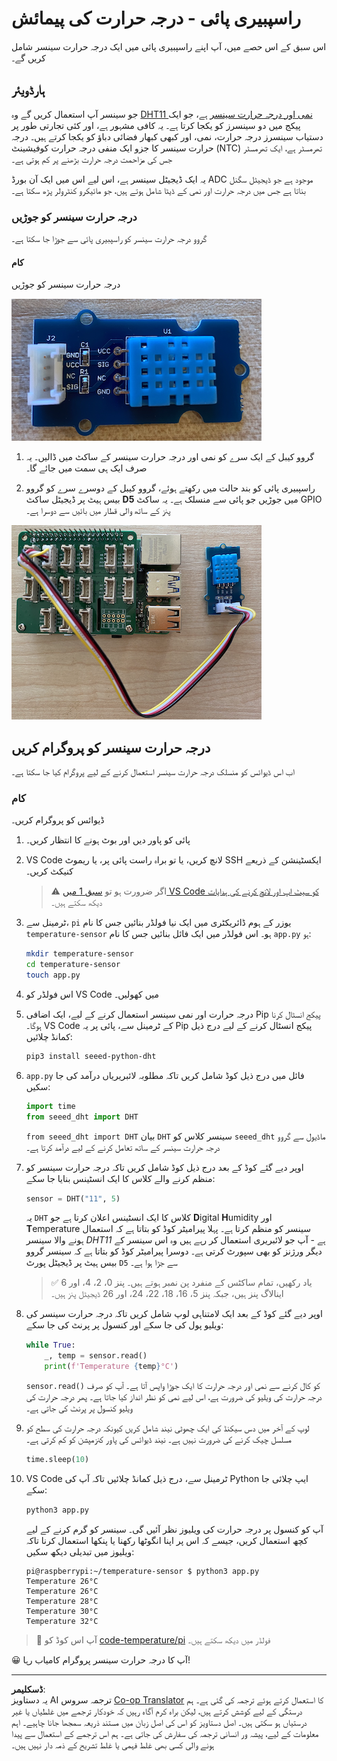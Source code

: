 <!--
CO_OP_TRANSLATOR_METADATA:
{
  "original_hash": "7678f7c67b97ee52d5727496dcd7d346",
  "translation_date": "2025-08-26T22:21:23+00:00",
  "source_file": "2-farm/lessons/1-predict-plant-growth/pi-temp.md",
  "language_code": "ur"
}
-->
# راسپبیری پائی - درجہ حرارت کی پیمائش

اس سبق کے اس حصے میں، آپ اپنے راسپبیری پائی میں ایک درجہ حرارت سینسر شامل کریں گے۔

## ہارڈویئر

جو سینسر آپ استعمال کریں گے وہ [DHT11 نمی اور درجہ حرارت سینسر](https://www.seeedstudio.com/Grove-Temperature-Humidity-Sensor-DHT11.html) ہے، جو ایک پیکج میں دو سینسرز کو یکجا کرتا ہے۔ یہ کافی مشہور ہے، اور کئی تجارتی طور پر دستیاب سینسرز درجہ حرارت، نمی، اور کبھی کبھار فضائی دباؤ کو یکجا کرتے ہیں۔ درجہ حرارت سینسر کا جزو ایک منفی درجہ حرارت کوفیشینٹ (NTC) تھرمسٹر ہے، ایک تھرمسٹر جس کی مزاحمت درجہ حرارت بڑھنے پر کم ہوتی ہے۔

یہ ایک ڈیجیٹل سینسر ہے، اس لیے اس میں ایک آن بورڈ ADC موجود ہے جو ڈیجیٹل سگنل بناتا ہے جس میں درجہ حرارت اور نمی کے ڈیٹا شامل ہوتے ہیں، جو مائیکرو کنٹرولر پڑھ سکتا ہے۔

### درجہ حرارت سینسر کو جوڑیں

گروو درجہ حرارت سینسر کو راسپبیری پائی سے جوڑا جا سکتا ہے۔

#### کام

درجہ حرارت سینسر کو جوڑیں

![گروو درجہ حرارت سینسر](../../../../../translated_images/grove-dht11.07f8eafceee170043efbb53e1d15722bd4e00fbaa9ff74290b57e9f66eb82c17.ur.png)

1. گروو کیبل کے ایک سرے کو نمی اور درجہ حرارت سینسر کے ساکٹ میں ڈالیں۔ یہ صرف ایک ہی سمت میں جائے گا۔

1. راسپبیری پائی کو بند حالت میں رکھتے ہوئے، گروو کیبل کے دوسرے سرے کو گروو بیس ہیٹ پر ڈیجیٹل ساکٹ **D5** میں جوڑیں جو پائی سے منسلک ہے۔ یہ ساکٹ GPIO پنز کے ساتھ والی قطار میں بائیں سے دوسرا ہے۔

![گروو درجہ حرارت سینسر ساکٹ A0 سے جڑا ہوا](../../../../../translated_images/pi-temperature-sensor.3ff82fff672c8e565ef25a39d26d111de006b825a7e0867227ef4e7fbff8553c.ur.png)

## درجہ حرارت سینسر کو پروگرام کریں

اب اس ڈیوائس کو منسلک درجہ حرارت سینسر استعمال کرنے کے لیے پروگرام کیا جا سکتا ہے۔

### کام

ڈیوائس کو پروگرام کریں۔

1. پائی کو پاور دیں اور بوٹ ہونے کا انتظار کریں۔

1. VS Code لانچ کریں، یا تو براہ راست پائی پر، یا ریموٹ SSH ایکسٹینشن کے ذریعے کنیکٹ کریں۔

    > ⚠️ اگر ضرورت ہو تو [سبق 1 میں VS Code کو سیٹ اپ اور لانچ کرنے کی ہدایات](../../../1-getting-started/lessons/1-introduction-to-iot/pi.md) دیکھ سکتے ہیں۔

1. ٹرمینل سے، `pi` یوزر کے ہوم ڈائریکٹری میں ایک نیا فولڈر بنائیں جس کا نام `temperature-sensor` ہو۔ اس فولڈر میں ایک فائل بنائیں جس کا نام `app.py` ہو:

    ```sh
    mkdir temperature-sensor
    cd temperature-sensor
    touch app.py
    ```

1. اس فولڈر کو VS Code میں کھولیں۔

1. درجہ حرارت اور نمی سینسر استعمال کرنے کے لیے، ایک اضافی Pip پیکج انسٹال کرنا ہوگا۔ VS Code کے ٹرمینل سے، پائی پر یہ Pip پیکج انسٹال کرنے کے لیے درج ذیل کمانڈ چلائیں:

    ```sh
    pip3 install seeed-python-dht
    ```

1. `app.py` فائل میں درج ذیل کوڈ شامل کریں تاکہ مطلوبہ لائبریریاں درآمد کی جا سکیں:

    ```python
    import time
    from seeed_dht import DHT
    ```

    `from seeed_dht import DHT` بیان `DHT` سینسر کلاس کو `seeed_dht` ماڈیول سے گروو درجہ حرارت سینسر کے ساتھ تعامل کرنے کے لیے درآمد کرتا ہے۔

1. اوپر دیے گئے کوڈ کے بعد درج ذیل کوڈ شامل کریں تاکہ درجہ حرارت سینسر کو منظم کرنے والے کلاس کا ایک انسٹینس بنایا جا سکے:

    ```python
    sensor = DHT("11", 5)
    ```

    یہ `DHT` کلاس کا ایک انسٹینس اعلان کرتا ہے جو **D**igital **H**umidity اور **T**emperature سینسر کو منظم کرتا ہے۔ پہلا پیرامیٹر کوڈ کو بتاتا ہے کہ استعمال ہونے والا سینسر *DHT11* ہے - آپ جو لائبریری استعمال کر رہے ہیں وہ اس سینسر کے دیگر ورژنز کو بھی سپورٹ کرتی ہے۔ دوسرا پیرامیٹر کوڈ کو بتاتا ہے کہ سینسر گروو بیس ہیٹ پر ڈیجیٹل پورٹ `D5` سے جڑا ہوا ہے۔

    > ✅ یاد رکھیں، تمام ساکٹس کے منفرد پن نمبر ہوتے ہیں۔ پنز 0، 2، 4، اور 6 اینالاگ پنز ہیں، جبکہ پنز 5، 16، 18، 22، 24، اور 26 ڈیجیٹل پنز ہیں۔

1. اوپر دیے گئے کوڈ کے بعد ایک لامتناہی لوپ شامل کریں تاکہ درجہ حرارت سینسر کی ویلیو پول کی جا سکے اور کنسول پر پرنٹ کی جا سکے:

    ```python
    while True:
        _, temp = sensor.read()
        print(f'Temperature {temp}°C')
    ```

    `sensor.read()` کو کال کرنے سے نمی اور درجہ حرارت کا ایک جوڑا واپس آتا ہے۔ آپ کو صرف درجہ حرارت کی ویلیو کی ضرورت ہے، اس لیے نمی کو نظر انداز کیا جاتا ہے۔ پھر درجہ حرارت کی ویلیو کنسول پر پرنٹ کی جاتی ہے۔

1. لوپ کے آخر میں دس سیکنڈ کی ایک چھوٹی نیند شامل کریں کیونکہ درجہ حرارت کی سطح کو مسلسل چیک کرنے کی ضرورت نہیں ہے۔ نیند ڈیوائس کی پاور کنزمپشن کو کم کرتی ہے۔

    ```python
    time.sleep(10)
    ```

1. VS Code ٹرمینل سے، درج ذیل کمانڈ چلائیں تاکہ آپ کی Python ایپ چلائی جا سکے:

    ```sh
    python3 app.py
    ```

    آپ کو کنسول پر درجہ حرارت کی ویلیوز نظر آئیں گی۔ سینسر کو گرم کرنے کے لیے کچھ استعمال کریں، جیسے کہ اس پر اپنا انگوٹھا رکھنا یا پنکھا استعمال کرنا تاکہ ویلیوز میں تبدیلی دیکھ سکیں:

    ```output
    pi@raspberrypi:~/temperature-sensor $ python3 app.py 
    Temperature 26°C
    Temperature 26°C
    Temperature 28°C
    Temperature 30°C
    Temperature 32°C
    ```

> 💁 آپ اس کوڈ کو [code-temperature/pi](../../../../../2-farm/lessons/1-predict-plant-growth/code-temperature/pi) فولڈر میں دیکھ سکتے ہیں۔

😀 آپ کا درجہ حرارت سینسر پروگرام کامیاب رہا!

---

**ڈسکلیمر**:  
یہ دستاویز AI ترجمہ سروس [Co-op Translator](https://github.com/Azure/co-op-translator) کا استعمال کرتے ہوئے ترجمہ کی گئی ہے۔ ہم درستگی کے لیے کوشش کرتے ہیں، لیکن براہ کرم آگاہ رہیں کہ خودکار ترجمے میں غلطیاں یا غیر درستیاں ہو سکتی ہیں۔ اصل دستاویز کو اس کی اصل زبان میں مستند ذریعہ سمجھا جانا چاہیے۔ اہم معلومات کے لیے، پیشہ ور انسانی ترجمہ کی سفارش کی جاتی ہے۔ ہم اس ترجمے کے استعمال سے پیدا ہونے والی کسی بھی غلط فہمی یا غلط تشریح کے ذمہ دار نہیں ہیں۔